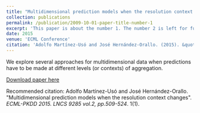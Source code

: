 ```yaml
---
title: "Multidimensional prediction models when the resolution context changes"
collection: publications
permalink: /publication/2009-10-01-paper-title-number-1
excerpt: 'This paper is about the number 1. The number 2 is left for future work.'
date: 2015
venue: 'ECML Conference'
citation: 'Adolfo Martínez-Usó and José Hernández-Orallo. (2015). &quot;Multidimensional prediction models when the resolution context changes.&quot; <i>LNCS 9285</i>. 1(1).'
---
```

We explore several approaches for multidimensional data when predictions have to be made at different levels (or contexts) of aggregation.

[Download paper here](http://link.springer.com/chapter/10.1007%2F978-3-319-23525-7_31)

Recommended citation: Adolfo Martínez-Usó and José Hernández-Orallo. "Multidimensional prediction models when the resolution context changes". <i>ECML-PKDD 2015. LNCS 9285 vol.2, pp.509-524</i>. 1(1).
